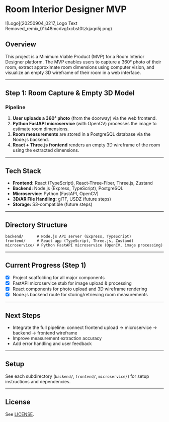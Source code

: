 # Room Interior Designer MVP
![Logo](20250904_0217_Logo Text Removed_remix_01k48mcdvgfxcbst0tzkjaqn5j.png)

## Overview
This project is a Minimum Viable Product (MVP) for a Room Interior Designer platform. The MVP enables users to capture a 360° photo of their room, extract approximate room dimensions using computer vision, and visualize an empty 3D wireframe of their room in a web interface.

---

## Step 1: Room Capture & Empty 3D Model

### Pipeline
1. **User uploads a 360° photo** (from the doorway) via the web frontend.
2. **Python FastAPI microservice** (with OpenCV) processes the image to estimate room dimensions.
3. **Room measurements** are stored in a PostgreSQL database via the Node.js backend.
4. **React + Three.js frontend** renders an empty 3D wireframe of the room using the extracted dimensions.

---

## Tech Stack
- **Frontend:** React (TypeScript), React-Three-Fiber, Three.js, Zustand
- **Backend:** Node.js (Express, TypeScript), PostgreSQL
- **Microservice:** Python (FastAPI, OpenCV)
- **3D/AR File Handling:** glTF, USDZ (future steps)
- **Storage:** S3-compatible (future steps)

---

## Directory Structure
```
backend/      # Node.js API server (Express, TypeScript)
frontend/     # React app (TypeScript, Three.js, Zustand)
microservice/ # Python FastAPI microservice (OpenCV, image processing)
```

---

## Current Progress (Step 1)
- [x] Project scaffolding for all major components
- [x] FastAPI microservice stub for image upload & processing
- [x] React components for photo upload and 3D wireframe rendering
- [x] Node.js backend route for storing/retrieving room measurements

---

## Next Steps
- Integrate the full pipeline: connect frontend upload → microservice → backend → frontend wireframe
- Improve measurement extraction accuracy
- Add error handling and user feedback

---

## Setup
See each subdirectory (`backend/`, `frontend/`, `microservice/`) for setup instructions and dependencies.

---

## License
See [LICENSE](LICENSE).

